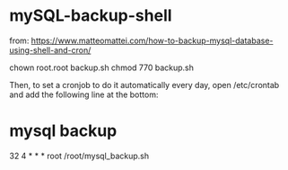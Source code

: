 # mySQL-backup-shell
from: https://www.matteomattei.com/how-to-backup-mysql-database-using-shell-and-cron/

chown root.root backup.sh
chmod 770 backup.sh

Then, to set a cronjob to do it automatically every day, open /etc/crontab and add the following line at the bottom:

# mysql backup
32 4  *  *  *   root    /root/mysql_backup.sh
